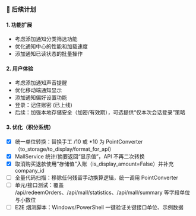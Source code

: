 ### 🔄 后续计划

#### 1. 功能扩展
- 考虑添加通知分类筛选功能
- 优化通知中心的性能和加载速度
- 添加通知已读状态的批量操作

#### 2. 用户体验
- 考虑添加通知声音提醒
- 优化移动端通知显示
- 添加通知偏好设置功能
- 登录：记住账密 (已上线)
- 后续：加强本地存储安全（加密/有效期），可选提供“仅本次会话登录”策略

#### 3. 优化（积分系统）
- [x] 统一单位转换：替换手工 /10 或 *10 为 PointConverter（to_storage/to_display/format_for_api）
- [x] MallService 统计/摘要返回“显示值”，API 不再二次转换
- [x] 取消购买退款使用“存储值”入账（is_display_amount=False）并补充 company_id
- [ ] 全量代码扫描：移除任何残留手动换算逻辑，统一调用 PointConverter
- [ ] 单元/接口测试：覆盖 /api/redeemOrders、/api/mall/statistics、/api/mall/summary 等字段单位与小数位
- [ ] E2E 烟测脚本：Windows/PowerShell 一键验证关键接口单位、示例数据
